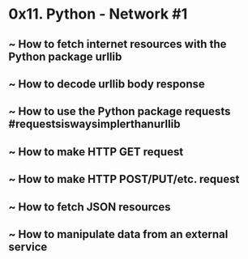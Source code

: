 # 0x11. Python - Network #1
## ~ How to fetch internet resources with the Python package urllib
## ~ How to decode urllib body response
## ~ How to use the Python package requests #requestsiswaysimplerthanurllib
## ~ How to make HTTP GET request
## ~ How to make HTTP POST/PUT/etc. request
## ~ How to fetch JSON resources
## ~ How to manipulate data from an external service